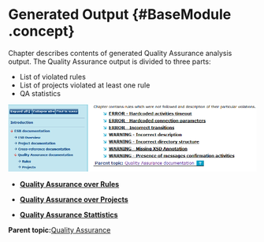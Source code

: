 # Generated Output {#BaseModule .concept}

Chapter describes contents of generated Quality Assurance analysis output. The Quality Assurance output is divided to three parts:

-   List of violated rules
-   List of projects violated at least one rule
-   QA statistics

![QA HTML output](img/QAOutput.png "Quality Assurance HTML output")

-   **[Quality Assurance over Rules](../../../modules/qa/output/QAOverRules.md)**  

-   **[Quality Assurance over Projects](../../../modules/qa/output/QAOverProjects.md)**  

-   **[Quality Assurance Stattistics](../../../modules/qa/output/QAStatistics.md)**  


**Parent topic:**[Quality Assurance](../../../modules/qa/index.md)

